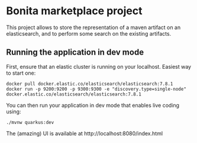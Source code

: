 # Bonita marketplace project

This project allows to store the representation of a maven artifact on an elasticsearch, 
and to perform some search on the existing artifacts.  

## Running the application in dev mode

First, ensure that an elastic cluster is running on your localhost. 
Easiest way to start one: 
```
docker pull docker.elastic.co/elasticsearch/elasticsearch:7.8.1
docker run -p 9200:9200 -p 9300:9300 -e "discovery.type=single-node" docker.elastic.co/elasticsearch/elasticsearch:7.8.1

```

You can then run your application in dev mode that enables live coding using:

```
./mvnw quarkus:dev
```

The (amazing) UI is available at http://localhost:8080/index.html
